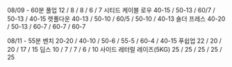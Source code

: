 08/09 - 60분
풀업 12 / 8 / 8 / 6 / 7
시티드 케이블 로우 40-15 / 50-13 / 60/7 / 50-13 / 40-15 
렛풀다운 40-13 / 50-10 / 60/5 / 50-10 / 40-13
숄더 프레스 40-20 / 50-13 / 60-7 / 60-7 / 60-7

08/11 - 55분
벤치 20-20 / 40-10 / 50-6 / 55-5 / 60-4 / 40-15
푸쉽업 22 / 20 / 20 / 17 / 15
딥스 10 / 7 / 7 / 6 / 10
사이드 레터럴 레이즈(5KG) 25 / 25 / 25 / 25 / 25
